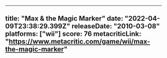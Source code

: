 
---
title: "Max & the Magic Marker"
date: "2022-04-09T23:38:29.399Z"
releaseDate: "2010-03-08"
platforms: ["wii"]
score: 76
metacriticLink: "https://www.metacritic.com/game/wii/max-the-magic-marker"
---
